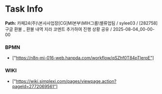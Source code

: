 # Task Info

**Path:** 카페24(주)\본사사업장\[CG]MI본부\MIH그룹\밸류업팀 / sylee03 / [282758] 구글 환불 _ 환불 내역 지라 코멘트 추가하여 진행 상황 공유 / 2025-08-04_00-00-00

### BPMN
- ["https://n8n-mi-016-web.hanpda.com/workflow/qSZhf0T84pTlerpE"]

### WIKI
- ["https://wiki.simplexi.com/pages/viewpage.action?pageId=2772069561"]

